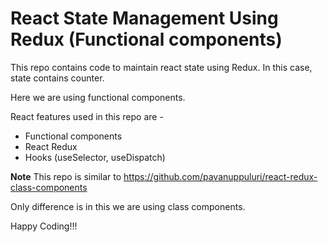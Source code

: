 # React State Management Using Redux (Functional components)

This repo contains code to maintain react state using Redux.
In this case, state contains counter.

Here we are using functional components.

React features used in this repo are -
- Functional components
- React Redux
- Hooks (useSelector, useDispatch)

**Note**
This repo is similar to https://github.com/pavanuppuluri/react-redux-class-components

Only difference is in this we are using class components.

Happy Coding!!!
